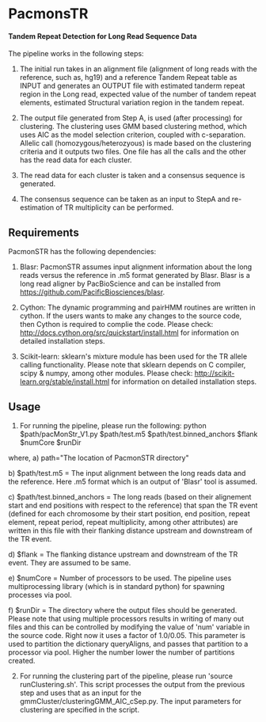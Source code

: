 PacmonsTR
=========

#### Tandem Repeat Detection for Long Read Sequence Data

The pipeline works in the following steps:

1. The initial run takes in an alignment file (alignment of long reads with the reference, such as, hg19) and a reference Tandem Repeat table as INPUT and generates an OUTPUT file with estimated tanderm repeat region in the Long read, expected value of the number of tandem repeat elements, estimated Structural variation region in the tandem repeat.

2. The output file generated from Step A, is used (after processing) for clustering. The clustering uses GMM based clustering method, which uses AIC as the model selection criterion, coupled with c-separation. Allelic call (homozygous/heterozyous) is made based on the clustering criteria and it outputs two files. One file has all the calls and the other has the read data for each cluster.

3. The read data for each cluster is taken and a consensus sequence is generated. 

4. The consensus sequence can be taken as an input to StepA and re-estimation of TR multiplicity can be performed.


Requirements
-------------

PacmonSTR has the following dependencies:

1. Blasr: PacmonSTR assumes input alignment information about the long reads versus the reference in .m5 format generated by Blasr. Blasr is a long read aligner by PacBioScience and can be installed from https://github.com/PacificBiosciences/blasr.

2. Cython: The dynamic programming and pairHMM routines are written in cython. If the users wants to make any changes to the source code, then Cython is required to complie the code. Please check: http://docs.cython.org/src/quickstart/install.html for information on detailed installation steps.

3. Scikit-learn: sklearn's mixture module has been used for the TR allele calling functionality. Please note that sklearn depends on C compiler, scipy & numpy, among other modules. Please check: http://scikit-learn.org/stable/install.html for information on detailed installation steps.

Usage
-----

1. For running the pipeline, please run the following:
python $path/pacMonStr_V1.py $path/test.m5 $path/test.binned_anchors $flank $numCore $runDir

where,
a) path="The location of PacmonSTR directory"

b) $path/test.m5 = The input alignment between the long reads data and the reference. Here .m5 format which is an output of 'Blasr' tool is assumed.

c) $path/test.binned_anchors = The long reads (based on their alignement start and end positions with respect to the reference) that span the TR event (defined for each chromosome by their start position, end position, repeat element, repeat period, repeat multiplicity, among other attributes) are written in this file with their flanking distance upstream and downstream of the TR event.

d) $flank = The flanking distance upstream and downstream of the TR event. They are assumed to be same.

e) $numCore = Number of processors to be used. The pipeline uses multiprocessing library (which is in standard python) for spawning processes via pool.

f) $runDir = The directory where the output files should be generated. Please note that using multiple processors results in writing of many out files and this can be controlled by modifying the value of 'num' variable in the source code. Right now it uses a factor of 1.0/0.05. This parameter is used to partition the dictionary queryAligns, and passes that partition to a processor via pool. Higher the number lower the number of partitions created.

2. For running the clustering part of the pipeline, please run 'source runClustering.sh'. This script processes the output from the previous step and uses that as an input for the gmmCluster/clusteringGMM_AIC_cSep.py. The input parameters for clustering are specified in the script.


